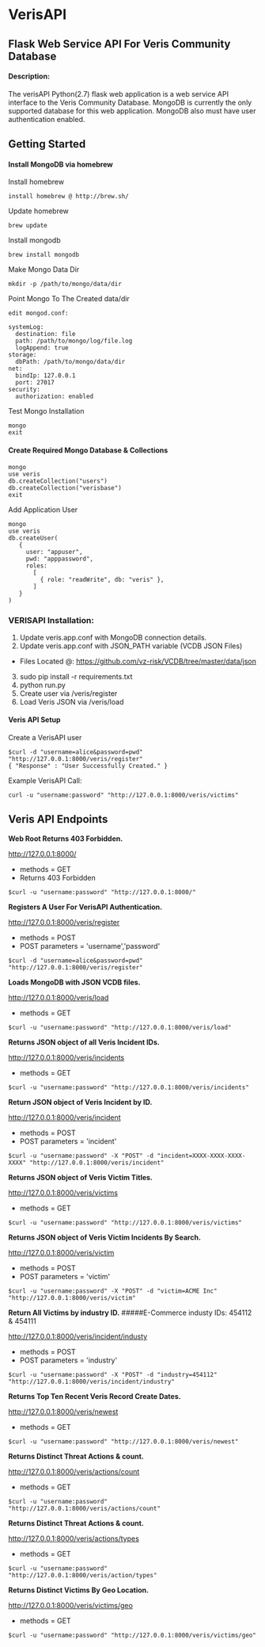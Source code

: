 # VerisAPI

## Flask Web Service API For Veris Community Database

#### Description:
The verisAPI Python(2.7) flask web application is a web service API interface to the Veris Community Database.  MongoDB is currently the only supported database for this web application.  MongoDB also must have user authentication enabled.  

## Getting Started

#### Install MongoDB via homebrew
Install homebrew
```
install homebrew @ http://brew.sh/
```
Update homebrew
```
brew update
```
Install mongodb
```
brew install mongodb
```
Make Mongo Data Dir
```
mkdir -p /path/to/mongo/data/dir
```
Point Mongo To The Created data/dir
```
edit mongod.conf:

systemLog:
  destination: file
  path: /path/to/mongo/log/file.log
  logAppend: true
storage:
  dbPath: /path/to/mongo/data/dir
net:
  bindIp: 127.0.0.1
  port: 27017
security:
  authorization: enabled
```
Test Mongo Installation
```
mongo
exit
```

#### Create Required Mongo Database & Collections
```
mongo
use veris
db.createCollection("users")
db.createCollection("verisbase")
exit
```

Add Application User
```
mongo
use veris
db.createUser(
   {
     user: "appuser",
     pwd: "apppassword",
     roles:
       [
         { role: "readWrite", db: "veris" },
       ]
   }
)
```

### VERISAPI Installation:
1. Update veris.app.conf with MongoDB connection details.
2. Update veris.app.conf with JSON_PATH variable (VCDB JSON Files)
 - Files Located @: https://github.com/vz-risk/VCDB/tree/master/data/json
3. sudo pip install -r requirements.txt
4. python run.py
5. Create user via /veris/register
6. Load Veris JSON via /veris/load

#### Veris API Setup
Create a VerisAPI user
```
$curl -d "username=alice&password=pwd" "http://127.0.0.1:8000/veris/register"
{ "Response" : "User Successfully Created." }
```

Example VerisAPI Call:
```
curl -u "username:password" "http://127.0.0.1:8000/veris/victims"
```

## Veris API Endpoints

**Web Root Returns 403 Forbidden.**

http://127.0.0.1:8000/
* methods = GET
* Returns 403 Forbidden
```
$curl -u "username:password" "http://127.0.0.1:8000/"
```

**Registers A User For VerisAPI Authentication.**

http://127.0.0.1:8000/veris/register
- methods = POST
- POST parameters = 'username','password'
```
$curl -d "username=alice&password=pwd" "http://127.0.0.1:8000/veris/register"
```

**Loads MongoDB with JSON VCDB files.**

http://127.0.0.1:8000/veris/load
- methods = GET
```
$curl -u "username:password" "http://127.0.0.1:8000/veris/load"
```

**Returns JSON object of all Veris Incident IDs.**

http://127.0.0.1:8000/veris/incidents
- methods = GET
```
$curl -u "username:password" "http://127.0.0.1:8000/veris/incidents"
```

**Return JSON object of Veris Incident by ID.**

http://127.0.0.1:8000/veris/incident
- methods = POST
- POST parameters = 'incident'
```
$curl -u "username:password" -X "POST" -d "incident=XXXX-XXXX-XXXX-XXXX" "http://127.0.0.1:8000/veris/incident"
```

**Returns JSON object of Veris Victim Titles.**

http://127.0.0.1:8000/veris/victims
- methods = GET
```
$curl -u "username:password" "http://127.0.0.1:8000/veris/victims"
```

**Returns JSON object of Veris Victim Incidents By Search.**

http://127.0.0.1:8000/veris/victim
- methods = POST
- POST parameters = 'victim'
```
$curl -u "username:password" -X "POST" -d "victim=ACME Inc" "http://127.0.0.1:8000/veris/victim"
```

**Return All Victims by industry ID.**
#####E-Commerce industy IDs: 454112 & 454111

http://127.0.0.1:8000/veris/incident/industy
- methods = POST
- POST parameters = 'industry'
```
$curl -u "username:password" -X "POST" -d "industry=454112" "http://127.0.0.1:8000/veris/incident/industry"
```

**Returns Top Ten Recent Veris Record Create Dates.**

http://127.0.0.1:8000/veris/newest
- methods = GET
```
$curl -u "username:password" "http://127.0.0.1:8000/veris/newest"
```

**Returns Distinct Threat Actions & count.**

http://127.0.0.1:8000/veris/actions/count
- methods = GET
```
$curl -u "username:password" "http://127.0.0.1:8000/veris/actions/count"
```

**Returns Distinct Threat Actions & count.**

http://127.0.0.1:8000/veris/actions/types
- methods = GET
```
$curl -u "username:password" "http://127.0.0.1:8000/veris/action/types"
```

**Returns Distinct Victims By Geo Location.**

http://127.0.0.1:8000/veris/victims/geo
- methods = GET
```
$curl -u "username:password" "http://127.0.0.1:8000/veris/victims/geo"
```
